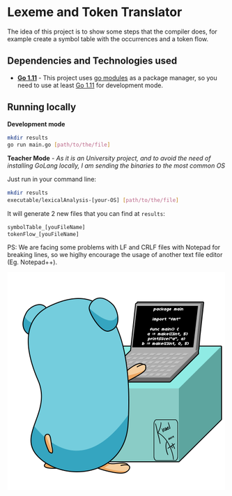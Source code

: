 # Lexeme and Token Translator
The idea of this project is to show some steps that the compiler does, for example create a symbol table with the occurrences and a token flow.

## Dependencies and Technologies used

- __[Go 1.11](https://golang.org/doc/go1.11)__ - This project uses [go modules](https://tip.golang.org/doc/go1.11#modules) as a package manager, so you need to use at least [Go 1.11](https://golang.org/doc/go1.11) for development mode.

## Running locally

**Development mode**
```bash
mkdir results
go run main.go [path/to/the/file]
```

**Teacher Mode** - _As it is an University project, and to avoid the need of installing GoLang locally, I am sending the binaries to the most common OS_

Just run in your command line:
```bash
mkdir results
executable/lexicalAnalysis-[your-OS] [path/to/the/file]
```

It will generate 2 new files that you can find at `results`:

    symbolTable_[youFileName]
    tokenFlow_[youFileName]
  
PS: We are facing some problems with LF and CRLF files with Notepad for breaking lines, so we higlhy encourage the usage of another text file editor (Eg. Notepad++).

![gopher-working](go-wip.gif)
